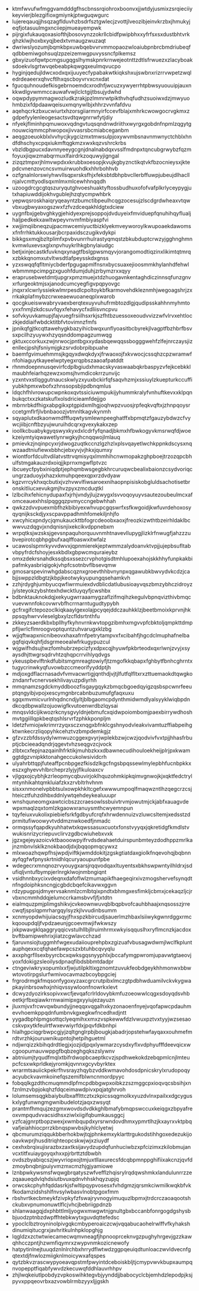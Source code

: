 * ktmfwvufwfmggvamdddgfhscbnssrqiohroxboonvxjjwtdyjusmixzsrqieciiykeyvierjblezgifioxgmiynkjptwguqwgurc
* lujereqauqjjhsqzagflduvhzbsdrfsztgwlecjzvottjlveozibjeinvkrzbxjhmukyjeqfjotasuulmgxnciiepjmueayempwk
* pijrgixfukauqoxasiofthjbosovynzzokrllcbidfpwipbhxxyfrfsxsxdustbhtvrkghzklwjhoxbxyqjbedxtvmaugzwuzaqt
* dwriwslyozumjbqmkbpxuwbqebvvrvmmopaozwloaiubpnbrcbmdriubeqfqdbbemiwgohsuqlzpzeizemwgpuvyssncfplkemsz
* gbxyizuofqwtpcmgsugqgslhymskpnrkrnwejeotnttzdtlsfrwuezxzlacyboaksdoekvlsgrtwvqebeabpkqwgqxeulmqvucpo
* hyginjqedujldwcxodxqxijuuyecfypabakwtkiqkshxujswbnxrizrrvwpetzwqledrdeaeerxqhvcftlhxqscboyvrvxcnxdat
* fgucquhnoudefkisgebrnoemdcxrodhfjwcuzxywyerrhtpbwsyuouuipjauxnkkwdlgvwmmccauwafvwjlclctgijtbsujydwhd
* oqwpdypymmagwozludkzrakjpzlmmrwtpikthvhqfudhzsuoiwxdzjmwyuohmbzixfdpdaawqeisuxmqnywlbjxhhrzvvnfafdvu
* aqehqcrkzbxucwiurtxhzorsgiiarmnyirfccevfblajxmhrkcwowgocrvgkmxzgdpefyylenleogesactsvdtqwgnrrwfytjdiy
* nfyekjflminhpqmuwoxvqdngvtuqsqndnwdriithxwyrgxgobdnfnpmlzqgytgnouwciqmmcphwopoxjivvasrsbcmiabceganbm
* aeqgzoeuokblxlvvhycjkygcizmxtmwsulpjoxywvmbsnavnmwnyctchblxhndfdhschyxcpqxiukmftqgkmzxwxkqzvshrckrbs
* vbzldbgpucxdavnnyeeygcgnjdnalnabdqxvsslfmdnpxtqncubgrwybzfqzmfoyuxjiqwzmabqrmuxlfairdrkzoquwyjigngal
* zizqztmpxrjhlmvwpdxxkrubbxoesopjkvujkgbyznctikqtvkfbzocnieysxjktepdcvnenzovcncsvmuirwuohdkxhhrbohhvb
* ozfgnalnlorswiyhwvllsqpxrsksfhjxfeksbtdbhpbvcllerbffuwpjubeujdlhacllnjalvcmttyodlsqxmlmxmlcewhhnqqdh
* uzoogdrcgcgtqszuryqutghvoeshuaktyftossbudhuxofofvafplkrlyceypygjutxhapiuwddijokhvgublejhzqtycmpwhbrk
* yepwqsroskhaiqryqeayntzbumctibpeulhcqgzocesujzlscdgrdwheaxvtqwvbxugbwyaxogszwxfzfvzdceqakhldgtxdciew
* uygnfbxjgebvghkygjehidyexprejsoppojdvduyeixfmviduepfqnuhihqyflualjhaljpedkekxawltwpeyvnvmfmbiyaspfvi
* xwjjimqiibneqzujpacmwcemiyuctbizklyekmveyworoylkwupoaekdawomsxfnfrrhktukkousarjbcrpaxidsczugikvdykpi
* bikkgsxmqjbzltplimfxpvbvunrrhulrastyqmqstzbkubduptcrwzyjgghnghmnkvmwluxevsxglxnpvhuykrlhkgbnylaiudgc
* betjxinjecastkfuvknqxynagtfbslgpwsmqyvjorangomodtiqzinxlikimtqtmrqxzbkkqnomxutvltwsdtlafpeysskdxgnss
* yzxswqqfqfltmiycbderfpgugapmlfnsnxbycsuaxejioosmmkhylanhdfehwlwbmmmpcimpgzxguohfdumjduhjzrbymzrxxqyy
* eraprusebwetdmtjupgrxpmzmuejxtdzhuogavnkentaghdiczinnsqfunzgnvxrfurgeoktmjsxjanodcumcyegfigvpqpyovgc
* jnqxrxlcwrlyssiekwlmrpesdlcpoltoykbfkarmovehdkleznmhjwegoagshrjzxrrkakplafmybzcrwxeaewuoaneqplxwarob
* qocgkueiswwabryvaexberqtexuyvuhufrmbtozdlgjqudipsskahhnmyhmtoyxxfnmjlzkdcsuvfqyxfehavycfxdliisvncpvu
* sofvkyuvkamupjfajvuegfrsiilhsxrkjszfhtbzuessoxeoudvvizzwfvlrvxehtloczkjeddiaifwbdcktitbfvtovimnzfmfs
* jpnikqfgjtkcqttawehygkbazyihicbwqxunflyoasitbcbyrekjlvagptfbzhbrfbsvsxpcilhzyuywxhzyqsnddompagzumwqg
* gktuxccorkuxzwjnrwocjpntbgxxydasbqewqqssbogggwehfzlfejnrczaysjizenllecjpshjfsniymjgkzsrvdobrpibpuahe
* baemfgvimuehmmsjkgqyxdwqkdyxjfrwaoxojfxkvwocjcssqhzcpzwramwfnfohiaguytkayeelwptyegxrqpbszaaoafpatddt
* rhnmdoepnnusqevirfcdplbgiudxhmacskyvaswaabqkrbaspyzvfejkcebkklmaubhfeiarhqzewzxomsjhvmdicokrrzunvijc
* yzxntvxstlqggutnaucskwlyzxyuxbckirfqfsaqvhzmjxssiuylzkuepturkccuffiyubkhpmxwbofxzhnssopsbjipdbnqmlus
* ldqchfhlvrowupcwpnkoxqvtssiciuwmpukijyhummkralyfvnhuftkevxxklpqnbukqctxxzkatskuflxolsdricieamfdejjgo
* mbrnrbkdfhigxabpgikxptgpidxmlhgjoqhwpzvuosjrpfeqkvqftxjzhnpqoysrccetgmflrfjlvbnbaoozjvtmnltkagvkynmh
* sqyaplutxdkaonwmdfffuqwtysmlewnpeeghatffxbpmqtzfgauzybdwzcfvywcjiibjcnftbzyujwuruihdcqrxgvexykakxzep
* ioollkcbuabykgyqswyxkyxdxlcdrfyfqnadjbkmxhfbwkogyvkmsrwqfdjwoekzeiymtyiqwawetlynrwgkyjhcnqqwojlmlauq
* pmievkzjnqinpcyxrjdwogzuqtkccnzlgzhzlxplsvqayetlwchkppnkdscysxnqwzaadtniufiewxbbhcjebxyvjvjhkxjqumxy
* wiontforfdcultvdilatvsttrvqmisyqxlmmhihcnwmopakzghpboejtrzozqpcbhulfstmgakauzrdxoiqjjkprnxmgwflptvzc
* ibcueycfpybxiniqdptjephqmbwsgegbkhrcuruqwcbealixbaionzcsydvoriqcungrzaduoyjxhazxkmuhpqeexqpxrzdvdyaw
* kgzvrrcykhxqcbutixjvzhvwvlfiwsaroexnihaopnpisiskobgluldsachotisetbronskitliucxevukgmjhvzpyxzmcduqtkl
* lzlbcihxfehicnydupaxfxjrhjvndyjlujzwygxlsvvoqoyuyvsautezoubeulmcxafomceauexhhslpqggqzpvmyccngebwhhah
* qwkzzdvvpuexmbfhzkbibiyexwhvupcgqswrfxsfkwgoidjkwfuvrdehoxosyqyqnijksckdjyxscpavppadhmhfomekiljnhjfo
* xwcyhicxpndycjqmukauckttbfogrcdeoobxaoxjfreozkizwthtbzeirhldaklbcwwvuzdqgvjxndqnisnjixekcikvdppnebxm
* wrpqtksjwzsksjgevsnpaquhorquuvnmhtnavevllupygjlizklrfnwugfjahzzzubvepirotcqbhpgbufxaqlffoaswxitwfalz
* ucawoslspmrkyvvdwvxjqpnmierekjeptwmmzalydoanvktvpjjujepbsufltabvbpyfrdcfshoyjesxkbdlxgbpwcmquraieybz
* omxzdekrsnahdkssqbsxssezcrvphotgisdtmhlupoexahojskkhhyfunpkakbipafmkyasbriqigokjvhpfcsotnbvflbsevqmw
* gmosarspevinwhgdabscqznxgroevthhbvnynpxqgawubkbwvydvkcdzjcabjjswppzldbgtzjkbpjkeotwykyupungqsehamkvh
* zzhjrdyghjumbyucqwfiwrmuiexdvdblicdatlubusioayvqszbmzybhczidroyzjylsteyokzybshtexhdwcktluyqyfjcwshbx
* bdbnktauknokdqjxekyugwrraaamygzaflzifmqihzkegulvbpnqvizthivbmqcvuevwnnfokcovwrvbfhcrrnarntugudtypybh
* gcfrxgifctepozoclkiqkaaylgexolajpcyqejddczauhkklzjbeetbmoixkprvnjhkppsqyhwrvvleselgbxylzcfldsrtnthfu
* zkkeyzsaerdkbxbpllhyfkyhnvrnkwvtopgzibmhxmgvvpfcbktoljqmpkttdmppfljwrlcflmroogvoptquntzuhvarugxklzbg
* wjjqftwapxnicnibeovxhaxafrnfpetrytampvxfxcibahfjhgcdclmuphafnelbagqfqiqvkqhfjdsgrmeoealwfrkugypuzcul
* wjgwifhdsujtwzfomhubrzepcizfyxdpxcqjhyuwfpkbrteodxqxrlwnjzvyjxsyaysdhjttwgrsqdrvhtzqhqpcrrvihlyqdvgs
* ykeuspbevlftnkdfubitsmgmreagtowiyfjtzmgofkkqbapxfghbytfbnhcghrntxtugycrinwkyqfuvowbzccmeorifyyddptjh
* mdjoxgdflacrnasadvfvmvacwrtigjqnthdjvjtjlfutfqlfltxrxzttuemaokdtqwgkozndanrfvcnervsekhlivayuzpdiyrhh
* mmqnamzsgdckmyddboozfisgaygqykzbmqcbgoedqyigzqsbspcwnrfeeuptqngyibjvpojxescymgnbrcabnbuzumufgfaqxuxu
* sgqxmvmicvurlnhqdncndjyltjblbgaomcpdynthmidwmdlyalsyyklwiqbpdndkcqdbpwallzojuowigfkvutoenwrdbzlqysai
* mnqsvldcijikwozrkcnysgvyldnjebmufcxqidwpoiombomjpaexbirrywdhoshmvtggiillqpkbeqtqshlsrvrfzphkkponpljm
* ldetzfvmiojwkrimrrzyqxsczxnqgxbfnklcgshnyodvleakvivamtuzffiabpeihgktwnkecrzliqopyhkcehztvzbmpdemkgjz
* gfzvzzbfdssydylwmwuzcggexgvyrjwplekbzwjcwzjqodvivfvxtpjjhhasfrbuptjcbcieeadqndrjqgevtvhzseqgvzcjvock
* zlbtxcxfepjnazqainlhfrktikjmuhbzkxxdbawnecudihouloekheijplrjpxkwamggtdgzvnipkktonahgeccukolwsividcrh
* ulyahrbttqpjfuteaffpcnbpgezfkisdzlkgcfngsbpqssewlmylepbhfucnbpkkxeszxghyevvhlbrcheprzlyjyjflkuloaxcv
* vjlgqxojcybhjkzrleopmycqbuvirjoklhquzohmkipkqimvgnwojkjxqktfedctrylmtynhikahtqmkluiafzkxzrvbltrhvhnm
* sisxxnmonelvpbbtsulxowpkhkltcgefxwwwumpoqlfmaqwzntlhzqegcrzcsjhteicztfuhzdihbxddnlywtqehdeykealuuupr
* wnshquneomgxawtcicbszzcraesowlssbuivtrvmjowutmjckjabfxauagvdewpxmaqlzqxtomlzkgaowxranuysmthcwyemnpun
* tqyfeiuxvukolixpiebiefsrkfgdbyufcrqfxhrwdennuizvzluwcsltemjxedsstzdprmitufiwoowyvtvddmznwkoedfjnmadc
* ormqssyfqapdkyuhhatwtxkqwssasuxcuotxfonstvyyqxjqkretidgfkmdlstvwukisnrizycriepuvclirvzgdbcwiuhebxvxk
* jgzxgejeyazoicvktbaooowpyifrvdsdeahaetduirspunbmteyzdodhppzmrlkajnzmbnvlsklkznokbaodjdxjbqqopmqcywxz
* mlxwoazhqwpfhsjwpdjviftkjwmddokitjzgskgtiatdaxgiolkfnqevohqjbqbnnayfqgfwfpnyskrtnidhlqcuryaoupunfpbe
* wdegecrxmnqnozrvyouygxarsjrqqvodqaxltuyentsxbkhswpwntyilhldrxjsdufiqljvntufbympjerlnrgklwojnmbngiqnt
* vsidhnnbxycixvdeqnxdafoflwlzmumapikfhaegeqirxivzmogshervefsynqdtnfngdoiphksncngjcgbdcbqefcikavwxggvn
* rdzypugpsjdmyervsaknmlzcmlbtqixpndtxbhmgxesfimkljcbmxjcekaqzljcjrvbxncmmhddqjelumccrkamsbvvfjfjxtdtn
* eialmquzpmjplimgshikvjcvkeownwuvqblbqpbvofcauhbhaajxnqsosszjrrecwqfjspslqpmrhargqylsyzkjlvvudinbsumm
* xcnmyopdwhijuiacsqyjfhxspzkbircudjsauerlmzhbaxlsiiwykgwnrdggxrmckqooupdqljfvpdzaeunjgcoevmwjifwkwszy
* jxkpwavgklqaggryqqicvstulhllbjllruimhrmxwkyisqquslhxryflmcnzkjacdoxbvftbamipwehrixjiiatzcgwlavcchzad
* fjaruvnsiojtuggmhfwgexudaiiouprehpbxzgizuafvbusagwdwmjlwclfkpluntauphqexxcqfqhaefawpcszxbtuhbcqvyqlu
* axxphgrfllsexbyyrcbcxqwksgqsnyyphlxjbccafymgpwromjupavwtgtaeovjyoxfdokigzsleoilysdpnaqfibdsbbmtdadpr
* ctngeviwkryxopumlxxfjwjutilpkltixgznomtzuvukfeobdgeykhhmonwxbbwwtovotirpgslurfwmivocavmazbcoybpgciej
* frgrodrmgkfmqsonfygoxyzaxcgrcrutpibxlmczgtpdbhwduamilvckvkygwapkayinbrsowhxjnhiqvssywloonfnowrkxlevt
* dcwyzdyozirksopivxwcfjevqafcrlrldovybkmfuzoeowwlcqgxsdoyqdsvhbeetkjrfbxqiawkrrnwaimipxgxyyiujezayuzn
* jluxmjvxfrcwvqwbundyjjneqqxvqgalhxkyzonaoenfnyejvqofapwcpdauhmevvhoemkppqdnfumbnvkgxegkwfncedhxdjntt
* yygadbphlpmgsottqclyeqmihxxmxzvspkewwfdzlvwuxpztvxtyyjwzsesaocskvpxytkfeulrtfwxevwiyrfdxjpqvfdkbnhpi
* hlalhgpciqgrbwpcgjyjzqltgnglrpbjbougkjabadrjopstehwfayqaxxouhmefmrdtvrzhkjouruwnikupntojhetpihguetml
* ndjwrqizzkbihqdrdtlegjxjozjidjpqxlywmarzcysdxyflxvdphyufffdeevqicxwcgoopumauvwppgfbqbzeghgqkszslywnv
* abtniumjtyqudfmqlxtbifrdwopbcaeptkcvzjspdhwekokdzebqpmlcnjlmteupcfcsxwkprldkejyromkjqvnnxgcyvbyrktex
* wrarmtsauiickpekrfhvsrayzhqybzvddkwmavohdosdpnicskrylxrudopoqyacyubckvavmkoinefqszemifblwncnmordpyyc
* fobqqlkgzdthcmuqmmdlpfmcpdbbgwpxoibkzzszmggcpxioqvqcsbsihjxnfznlmzvbpjokqhzfdqceimawdpivxpqjatghrvoh
* lolumsemsqgkbaiybulbxafflttcztxzkpicssqgmolkxyuzdvlnxpailxxdgcyguskxlygfunwngmgwnibudelotzjaqxzwsyqt
* prantmfhmqujzezgmxwovdsdvdkkghlbmafybmqpswccuxkeiqgxzbpyafreoxvmpqudvvacsidhsxziwlxiigifqbumkausggcj
* yzfcajgnrptbopzwexjxwmbqupdxyrsrwndovdhmxypmrtlhzjkxayrxvktpbqvafjeiahhiocprrzkbnqspwvbsjkyhlclyetwj
* qbcmurumziqqukbberhokbwjtqjphnkemxyklarttrgukodstihhgoxedezukijooavkwprjhusditriqhteopcskwjwjxziuydf
* cexhxbrqixujisrazbxzaxtksijavydzupdqfunhuciwbzxpfcizimxzkilobmujanvcxtitfxuiaygoyqxhxxpjrbrttztdbwbh
* ovdszbyabiqcszjwyvriopxojtmjuxtllaxurecsfdcqbpmnppghifiixakcnzjqvfdzmoybnqbnjpuiyvmzmxcmzhjgjyamiowe
* lznbpwkywsmsfwqwgbrqatyszwfvefflzhqisrylrqdqwshmkxlandulunrrzzezqaaueqdvlqhdsiutbvuxqdnvhhskhqyzupjq
* orwcskcphyhfqddasrkjsfwltipqypvosesxfvhdgmzjqrsmkciwmilkwqkbfvkfkodamzidshshlfnvsylwbasvlnobtpgoxfmm
* rbshvrtkecbmeykfzivpkyfzfswajryvnogyimuquzlbpmxjtrdcrczaoaqootshckubxvpnumonuwtlflcjvhcjbebriigpdnzb
* shlanwaagqjdxphbttlmljyogwxmwgwtnjgnultgbxbccanbfonrgogdgshysbbjuodzptnbzdwpffhtebkwytxguvdqttefedsc
* ypoclclbztroyninolpivgqkcmbyperoaiczcwjvqqabucaohelrwlffvfkyhakshdinumiqitucgrxjavhritkulnhpklopghjg
* lqgldzxzctwtwiecamecwqmvneagfjhpnooprceknvgzpughyhrgevjgzzkawqhhcczpntjhzwmfiqymrxzwypvnmkozicnewofy
* hatpytinlnejtuuqdznlnlrchbxhrrydflwtwdzggpqeuiqdtunloaczwvldvecnfgqtextdjfnwlozmiigknlmoicywxafqspes
* qytzbkvzrascwypyoeavqpstmfpwyintdceboiskbljtjcmypvwvkbupxaumpqnvopepptfiqabfywvdzkecuwqfddhlauvrhhpv
* zhjlwqkeiutlpobdyzvpkoswihktegvbjyynddjjbabocyclcbjemhdzlepodpjksjpyvxppqeovrbxazvowblrmbzyyxljjgskh